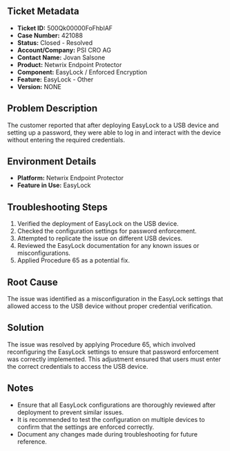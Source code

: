 ## Ticket Metadata
- **Ticket ID:** 500Qk00000FoFhbIAF
- **Case Number:** 421088
- **Status:** Closed - Resolved
- **Account/Company:** PSI CRO AG
- **Contact Name:** Jovan Salsone
- **Product:** Netwrix Endpoint Protector
- **Component:** EasyLock / Enforced Encryption
- **Feature:** EasyLock - Other
- **Version:** NONE

## Problem Description
The customer reported that after deploying EasyLock to a USB device and setting up a password, they were able to log in and interact with the device without entering the required credentials.

## Environment Details
- **Platform:** Netwrix Endpoint Protector
- **Feature in Use:** EasyLock

## Troubleshooting Steps
1. Verified the deployment of EasyLock on the USB device.
2. Checked the configuration settings for password enforcement.
3. Attempted to replicate the issue on different USB devices.
4. Reviewed the EasyLock documentation for any known issues or misconfigurations.
5. Applied Procedure 65 as a potential fix.

## Root Cause
The issue was identified as a misconfiguration in the EasyLock settings that allowed access to the USB device without proper credential verification.

## Solution
The issue was resolved by applying Procedure 65, which involved reconfiguring the EasyLock settings to ensure that password enforcement was correctly implemented. This adjustment ensured that users must enter the correct credentials to access the USB device.

## Notes
- Ensure that all EasyLock configurations are thoroughly reviewed after deployment to prevent similar issues.
- It is recommended to test the configuration on multiple devices to confirm that the settings are enforced correctly.
- Document any changes made during troubleshooting for future reference.